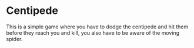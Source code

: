 # Centipede
This is a simple game where you have to dodge the centipede and hit them before they reach you and kill, you also have to be aware of the moving spider.
